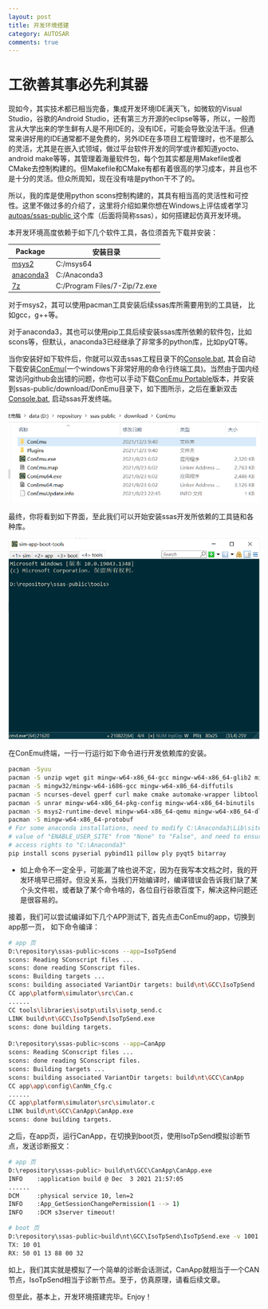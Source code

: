 ```yaml
---
layout: post
title: 开发环境搭建
category: AUTOSAR
comments: true
---
```


# 工欲善其事必先利其器

现如今，其实技术都已相当完备，集成开发环境IDE满天飞，如微软的Visual Studio，谷歌的Android Studio，还有第三方开源的eclipse等等，所以，一般而言从大学出来的学生鲜有人是不用IDE的，没有IDE，可能会导致没法干活。但通常来讲好用的IDE通常都不是免费的，另外IDE在多项目工程管理时，也不是那么的灵活，尤其是在嵌入式领域，做过平台软件开发的同学或许都知道yocto、android make等等，其管理着海量软件包，每个包其实都是用Makefile或者CMake去控制构建的。但Makefile和CMake有都有着很高的学习成本，并且也不是十分的灵活。但众所周知，现在没有啥是python干不了的。

所以，我的库是使用python scons控制构建的，其具有相当高的灵活性和可控性。这里不做过多的介绍了，这里将介绍如果你想在Windows上评估或者学习[autoas/ssas-public ](https://github.com/autoas/ssas-public)这个库（后面将简称ssas），如何搭建起仿真开发环境。

本开发环境高度依赖于如下几个软件工具，各位须首先下载并安装：


| Package                             | 安装目录 |
| ---------------------------------------- | ----------- |
| [msys2]([MSYS2](https://www.msys2.org/)) | C:/msys64 |
| [anaconda3](https://www.anaconda.com/)   | C:/Anaconda3 |
|  [7z](https://sparanoid.com/lab/7z/)  | C:/Program Files/7-Zip/7z.exe |

对于msys2，其可以使用pacman工具安装后续ssas库所需要用到的工具链， 比如gcc，g++等。

对于anaconda3，其也可以使用pip工具后续安装ssas库所依赖的软件包，比如scons等，但默认，anaconda3已经继承了非常多的python库，比如pyQT等。

当你安装好如下软件后，你就可以双击ssas工程目录下的[Console.bat](https://github.com/autoas/ssas-public/blob/master/Console.bat), 其会自动下载安装[ConEmu](https://conemu.github.io/)(一个windows下非常好用的命令行终端工具)。当然由于国内经常访问github会出错的问题，你也可以手动下载[ConEmu Portable](https://www.fosshub.com/ConEmu.html)版本，并安装到ssas-public/download/DonEmu目录下，如下图所示，之后在重新双击[Console.bat](https://github.com/autoas/ssas-public/blob/master/Console.bat), 启动ssas开发终端。

![ConEum Install](../images/conemu-install.png)

最终，你将看到如下界面，至此我们可以开始安装ssas开发所依赖的工具链和各种库。

![conemu-terminal](../images/conemu-terminal.png)

在ConEmu终端，一行一行运行如下命令进行开发依赖库的安装。

```sh
pacman -Syuu
pacman -S unzip wget git mingw-w64-x86_64-gcc mingw-w64-x86_64-glib2 mingw-w64-x86_64-gtk3
pacman -S mingw32/mingw-w64-i686-gcc mingw-w64-x86_64-diffutils
pacman -S ncurses-devel gperf curl make cmake automake-wrapper libtool
pacman -S unrar mingw-w64-x86_64-pkg-config mingw-w64-x86_64-binutils
pacman -S msys2-runtime-devel mingw-w64-x86_64-qemu mingw-w64-x86_64-dlfcn
pacman -S mingw-w64-x86_64-protobuf
# For some anaconda installations, need to modify C:\Anaconda3\Lib\site.py to change the
# value of "ENABLE_USER_SITE" from "None" to "False", and need to ensure the user has full
# access rights to "C:\Anaconda3"
pip install scons pyserial pybind11 pillow ply pyqt5 bitarray
```

* 如上命令不一定全乎，可能漏了啥也说不定，因为在我写本文档之时，我的开发环境早已搭好。但没关系，当我们开始编译时，编译错误会告诉我们缺了某个头文件啦，或者缺了某个命令啥的，各位自行谷歌百度下，解决这种问题还是很容易的。

接着，我们可以尝试编译如下几个APP测试下, 首先点击ConEmu的app，切换到app那一页， 如下命令编译：

```sh
# app 页
D:\repository\ssas-public>scons --app=IsoTpSend
scons: Reading SConscript files ...
scons: done reading SConscript files.
scons: Building targets ...
scons: building associated VariantDir targets: build\nt\GCC\IsoTpSend
CC app\platform\simulator\src\Can.c
......
CC tools\libraries\isotp\utils\isotp_send.c
LINK build\nt\GCC\IsoTpSend\IsoTpSend.exe
scons: done building targets.

D:\repository\ssas-public>scons --app=CanApp
scons: Reading SConscript files ...
scons: done reading SConscript files.
scons: Building targets ...
scons: building associated VariantDir targets: build\nt\GCC\CanApp
CC app\app\config\CanNm_Cfg.c
......
CC app\platform\simulator\src\simulator.c
LINK build\nt\GCC\CanApp\CanApp.exe
scons: done building targets.
```

之后，在app页，运行CanApp，在切换到boot页，使用IsoTpSend模拟诊断节点，发送诊断报文：

```sh
# app 页
D:\repository\ssas-public> build\nt\GCC\CanApp\CanApp.exe
INFO    :application build @ Dec  3 2021 21:57:05
......
DCM     :physical service 10, len=2
INFO    :App_GetSessionChangePermission(1 --> 1)
INFO    :DCM s3server timeout!
```
```sh
# boot 页
D:\repository\ssas-public>build\nt\GCC\IsoTpSend\IsoTpSend.exe -v 1001
TX: 10 01
RX: 50 01 13 88 00 32
```

如上，我们其实就是模拟了一个简单的诊断会话测试，CanApp就相当于一个CAN节点，IsoTpSend相当于诊断节点。至于，仿真原理，请看后续文章。

但至此，基本上，开发环境搭建完毕。Enjoy！
